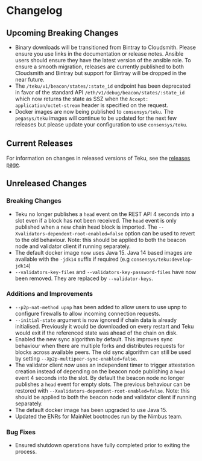 # Changelog

## Upcoming Breaking Changes
- Binary downloads will be transitioned from Bintray to Cloudsmith.  Please ensure you use links in the documentation or release notes.
  Ansible users should ensure they have the latest version of the ansible role.
  To ensure a smooth migration, releases are currently published to both Cloudsmith and Bintray but support for Bintray will be dropped in the near future.
- The `/teku/v1/beacon/states/:state_id` endpoint has been deprecated in favor of the standard API `/eth/v1/debug/beacon/states/:state_id` which now returns the state as SSZ when the `Accept: application/octet-stream` header is specified on the request.
- Docker images are now being published to `consensys/teku`. The `pegasys/teku` images will continue to be updated for the next few releases but please update your configuration to use `consensys/teku`.

## Current Releases
For information on changes in released versions of Teku, see the [releases page](https://github.com/ConsenSys/teku/releases).

## Unreleased Changes

### Breaking Changes
- Teku no longer publishes a `head` event on the REST API 4 seconds into a slot even if a block has not been received. The `head` event is only published when a new
  chain head block is imported. The `--Xvalidators-dependent-root-enabled=false` option can be used to revert to the old behaviour.
  Note: this should be applied to both the beacon node and validator client if running separately.
- The default docker image now uses Java 15. Java 14 based images are available with the `-jdk14` suffix if required (e.g `consensys/teku:develop-jdk14`)
- `--validators-key-files` and `--validators-key-password-files` have now been removed. They are replaced by `--validator-keys`.

### Additions and Improvements
- `--p2p-nat-method upnp` has been added to allow users to use upnp to configure firewalls to allow incoming connection requests.
- `--initial-state` argument is now ignored if chain data is already initialised. Previously it would be downloaded on every restart and Teku would exit if the referenced state was ahead of the chain on disk.
- Enabled the new sync algorithm by default. This improves sync behaviour when there are multiple forks and distributes requests for blocks across available peers. The old sync algorithm can still be used by setting `--Xp2p-multipeer-sync-enabled=false`.
- The validator client now uses an independent timer to trigger attestation creation instead of depending on the beacon node publishing a `head` event 4 seconds into the slot. By default the beacon node no longer publishes a `head` event for empty slots. 
  The previous behaviour can be restored with `--Xvalidators-dependent-root-enabled=false`. Note: this should be applied to both the beacon node and validator client if running separately.
- The default docker image has been upgraded to use Java 15.
- Updated the ENRs for MainNet bootnodes run by the Nimbus team.

### Bug Fixes
- Ensured shutdown operations have fully completed prior to exiting the process.
